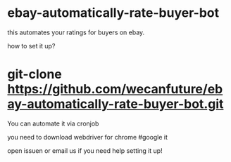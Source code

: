 # ebay-automatically-rate-buyer-bot

this automates your ratings for buyers on ebay. 

how to set it up?

# git-clone https://github.com/wecanfuture/ebay-automatically-rate-buyer-bot.git

You can automate it via cronjob

you need to download webdriver for chrome #google it 

open issuen or email us if you need help setting it up!
